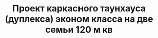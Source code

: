 ---
title: Проект каркасного таунхауса (дуплекса) эконом класса на две семьи 120 м кв
description: Готовый проект каркасного таунхауса (дуплекса) эконом класса на две семьи в скандинавском стиле. Площадь&#58; 120 м.кв.

layout: project
permalink: /proekty/:path
image: /images/proekty/taunhausy-dupleksy/karkasnyi-ekonom-dupleks-120m-1_1920w.jpg

featured: 1
weight: 200

project-title: Каркасный эконом дуплекс
project-catalog-title: Каркасный дуплекс
project-name: TM-120
tiny-description: Таунхаус в скандинавском стиле

short-description: "Проект - финалист конкурса на жилье нового типа для молодых семей.
Две основные составляющие это проекта - самые бюджетные материалы и современная архитектура. Идеальная планировка, простая и чистая форма в сочетании с технологией каркасного строительства и дешевыми строительными конструкциями позволили сделать красивый, функциональный и экономичный дуплекс. Профлист - один из самых доступных материалов на рынке - основной отделочный материал всего дома. Стоимость строительства можно уменьшать за счет сокращения остекления секций не ухудшая внешний вид дома."

price-project: "90 000 р"
price-build:


area: "2x120"

related:
- TD-85/105
- TD-105/125
- TD-75

params:
- name: "Площадь секции"
  value: "120 м<sup>2</sup>"
- name: "Площадь 1-го этажа"
  value: "63 м<sup>2</sup>"
- name: "Площадь 2-го этажа"
  value: "57 м<sup>2</sup>"
- name: "Терраса, навес"
  value: "от 12 м<sup>2</sup>"
- name: "Габаритные размеры"
  value: "7.85 x 12.0 м"
- name: "Спальни"
  value: "4"
- name: "Санузлы"
  value: "2"
- name: "Высота 1-го этажа"
  value: "2.7 м"
- name: "Высота 2-го этажа"
  value: "от 1.2 м"
- name: "Фундамент"
  value: "Ростверк, сваи"
- name: "Конструкция стен"
  value: "Каркас, минвата"
- name: "Перекрытия"
  value: "Каркас"
- name: "Покрытие кровли"
  value: "Профлист"
- name: "Облицовка стен"
  value: "Профлист"

options:
- name: "Зеркальный проект"
  value: "5 000 р"
- name: "Паспорт дома"
  value: "5 000 р"
- name: "Проект отопления"
  value: "30 000 р"
- name: "Водоснабжение, канализация"
  value: "30 000 р"
- name: "Проект электрики"
  value: "30 000 р"
- name: "Проект подвала"
  value: "30 000 р"
- name: "Замена материала стен"
  value: "20 000 р"
- name: "Изменение фундамента"
  value: "20 000 р"
- name: "Перепланировка (перегородки)"
  value: "5 000 р"
- name: "Дизайн интерьера"
  value: "120 000 р"
---